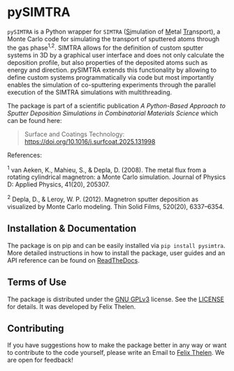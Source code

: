# pySIMTRA

`pySIMTRA` is a Python wrapper for `SIMTRA` (<ins>Si</ins>mulation of <ins>M</ins>etal <ins>Tra</ins>nsport), a Monte 
Carlo code for simulating the transport of sputtered atoms through the gas phase<sup>1,2</sup>. SIMTRA allows for the 
definition of custom sputter systems in 3D by a graphical user interface and does not only calculate the deposition 
profile, but also properties of the deposited atoms such as energy and direction. pySIMTRA extends this functionality by 
allowing to define custom systems programmatically via code but most importantly enables the simulation of co-sputtering
experiments through the parallel execution of the SIMTRA simulations with multithreading.

The package is part of a scientific publication *A Python-Based Approach to Sputter Deposition Simulations in 
Combinatorial Materials Science* which can be found here:

> Surface and Coatings Technology: https://doi.org/10.1016/j.surfcoat.2025.131998

References:

<sup>1</sup> van Aeken, K., Mahieu, S., & Depla, D. (2008). The metal flux from a rotating cylindrical magnetron: a 
Monte Carlo simulation. Journal of Physics D: Applied Physics, 41(20), 205307.

<sup>2</sup> Depla, D., & Leroy, W. P. (2012). Magnetron sputter deposition as visualized by Monte Carlo modeling. Thin 
Solid Films, 520(20), 6337–6354.

## Installation & Documentation

The package is on pip and can be easily installed via `pip install pysimtra`. More detailed instructions in how to 
install the package, user guides and an API reference can be found on 
[ReadTheDocs](https://pysimtra.readthedocs.io/en/latest/index.html).

## Terms of Use

The package is distributed under the [GNU GPLv3](https://www.gnu.org/licenses/quick-guide-gplv3.html) license. See the 
[LICENSE](LICENSE) for details. It was developed by Felix Thelen.

## Contributing

If you have suggestions how to make the package better in any way or want to contribute to the code yourself, please 
write an Email to [Felix Thelen](felix.thelen@ruhr-uni-bochum.de). We are open for feedback!
